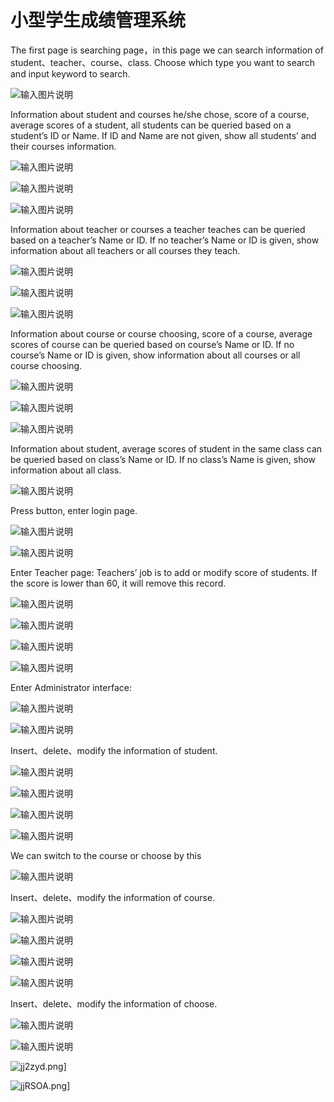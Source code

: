 # 小型学生成绩管理系统

The first page is searching page，in this page we can search information of student、teacher、course、class. Choose which type you want to search and input keyword to search.

![输入图片说明](https://images.gitee.com/uploads/images/2022/0724/183539_4b597b1b_8639955.png "屏幕截图.png")
 
Information about student and courses he/she chose, score of a course, average scores of a student, all students can be queried based on a student’s ID or Name. If ID and Name are not given, show all students’ and their courses information. 

![输入图片说明](https://images.gitee.com/uploads/images/2022/0724/183728_a39c20c1_8639955.png "屏幕截图.png")

![输入图片说明](https://images.gitee.com/uploads/images/2022/0724/183744_feff716d_8639955.png "屏幕截图.png")

![输入图片说明](https://images.gitee.com/uploads/images/2022/0724/183755_1933ee7a_8639955.png "屏幕截图.png")
         
Information about teacher or courses a teacher teaches can be queried based on a teacher’s Name or ID. If no teacher’s Name or ID is given, show information about all teachers or all courses they teach.
 
![输入图片说明](https://images.gitee.com/uploads/images/2022/0724/183819_b9a65848_8639955.png "屏幕截图.png") 

![输入图片说明](https://images.gitee.com/uploads/images/2022/0724/183834_ddfc33e1_8639955.png "屏幕截图.png") 

![输入图片说明](https://images.gitee.com/uploads/images/2022/0724/183845_7d9d7644_8639955.png "屏幕截图.png")

Information about course or course choosing, score of a course, average scores of course can be queried based on course’s Name or ID. If no course’s Name or ID is given, show information about all courses or all course choosing. 

![输入图片说明](https://images.gitee.com/uploads/images/2022/0724/183855_c64d9204_8639955.png "屏幕截图.png")

![输入图片说明](https://images.gitee.com/uploads/images/2022/0724/183908_09d15b03_8639955.png "屏幕截图.png") 
    
![输入图片说明](https://images.gitee.com/uploads/images/2022/0724/183922_f5680ad3_8639955.png "屏幕截图.png")

Information about student, average scores of student in the same class can be queried based on class’s Name or ID. If no class’s Name is given, show information about all class. 

![输入图片说明](https://images.gitee.com/uploads/images/2022/0724/183935_4bc9c8a8_8639955.png "屏幕截图.png")

Press button, enter login page.

![输入图片说明](https://images.gitee.com/uploads/images/2022/0724/183945_fe6da429_8639955.png "屏幕截图.png") 

![输入图片说明](https://images.gitee.com/uploads/images/2022/0724/183958_c81ef9cd_8639955.png "屏幕截图.png")

Enter Teacher page:
Teachers’ job is to add or modify score of students. If the score is lower than 60, it will remove this record.
 
![输入图片说明](https://images.gitee.com/uploads/images/2022/0724/184010_15cdaef9_8639955.png "屏幕截图.png")
 
![输入图片说明](https://images.gitee.com/uploads/images/2022/0724/184028_aee407a5_8639955.png "屏幕截图.png")

![输入图片说明](https://images.gitee.com/uploads/images/2022/0724/184039_838148b4_8639955.png "屏幕截图.png")

![输入图片说明](https://images.gitee.com/uploads/images/2022/0724/184050_5874d620_8639955.png "屏幕截图.png")

Enter Administrator interface:

![输入图片说明](https://images.gitee.com/uploads/images/2022/0724/184103_c8dffb44_8639955.png "屏幕截图.png")  
        
![输入图片说明](https://images.gitee.com/uploads/images/2022/0724/184116_0ed83bf1_8639955.png "屏幕截图.png")

Insert、delete、modify the information of student.

![输入图片说明](https://images.gitee.com/uploads/images/2022/0724/184125_a49d1660_8639955.png "屏幕截图.png")

![输入图片说明](https://images.gitee.com/uploads/images/2022/0724/184142_ebcdcf3e_8639955.png "屏幕截图.png")

![输入图片说明](https://images.gitee.com/uploads/images/2022/0724/184151_ef21edec_8639955.png "屏幕截图.png")

![输入图片说明](https://images.gitee.com/uploads/images/2022/0724/184215_171eb658_8639955.png "屏幕截图.png")         

We can switch to the course or choose by this

![输入图片说明](https://images.gitee.com/uploads/images/2022/0724/184232_75a5296a_8639955.png "屏幕截图.png")
 
Insert、delete、modify the information of course.

![输入图片说明](https://images.gitee.com/uploads/images/2022/0724/184248_0c14dbb6_8639955.png "屏幕截图.png")

![输入图片说明](https://images.gitee.com/uploads/images/2022/0724/184257_0060045d_8639955.png "屏幕截图.png")

![输入图片说明](https://images.gitee.com/uploads/images/2022/0724/184307_a87d4058_8639955.png "屏幕截图.png")  

![输入图片说明](https://images.gitee.com/uploads/images/2022/0724/184318_b267b96c_8639955.png "屏幕截图.png")

Insert、delete、modify the information of choose.

![输入图片说明](https://images.gitee.com/uploads/images/2022/0724/184327_ea50c919_8639955.png "屏幕截图.png")

![输入图片说明](https://images.gitee.com/uploads/images/2022/0724/184337_9a737d57_8639955.png "屏幕截图.png")

![jj2zyd.png](https://s1.ax1x.com/2022/07/24/jj2zyd.png)]

![jjRSOA.png](https://s1.ax1x.com/2022/07/24/jjRSOA.png)]

